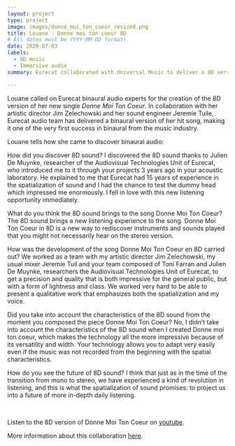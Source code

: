 ```yaml
---
layout: project
type: project
image: images/donne_moi_ton_coeur_resized.png
title: Louane - Donne moi ton coeur 8D
# All dates must be YYYY-MM-DD format!
date: 2020-07-03
labels:
  - 8D music
  - Immersive audio
summary: Eurecat collaborated with Universal Music to deliver a 8D version of Louane's single Donne Moi Ton Coeur.

---
```


Louane called on Eurecat binaural audio experts for the creation of the 8D version of her new single *Donne Moi Ton Coeur*. In collaboration with her artistic director Jim Zelechowski and her sound engineer Jeremie Tuile, Eurecat audio team has delivered a binaural version of her hit song, making it one of the very first success in binaural from the music industry.
<br />

Louane tells how she came to discover binaural audio:
<br />

How did you discover 8D sound?
I discovered the 8D sound thanks to Julien De Muynke, researcher of the Audiovisual Technologies Unit of Eurecat, who introduced me to it through your projects 3 years ago in your acoustic laboratory. He explained to me that Eurecat had 15 years of experience in the spatialization of sound and I had the chance to test the dummy head which impressed me enormously. I fell in love with this new listening opportunity immediately.
<br />

What do you think the 8D sound brings to the song Donne Moi Ton Coeur?
The 8D sound brings a new listening experience to the song. Donne Moi Ton Coeur in 8D is a new way to rediscover instruments and sounds played that you might not necessarily hear on the stereo version.
<br />

How was the development of the song Donne Moi Ton Coeur en 8D carried out?
We worked as a team with my artistic director Jim Zelechowski, my usual mixer Jeremie Tuil and your team composed of Toni Farran and Julien De Muynke, researchers the Audiovisual Technologies Unit of Eurecat, to get a precision and quality that is both impressive for the general public, but with a form of lightness and class. We worked very hard to be able to present a qualitative work that emphasizes both the spatialization and my voice.
<br />

Did you take into account the characteristics of the 8D sound from the moment you composed the piece Donne Moi Ton Coeur?
No, I didn’t take into account the characteristics of the 8D sound when I created Donne moi ton coeur, which makes the technology all the more impressive because of its versatility and width. Your technology allows you to adapt very easily even if the music was not recorded from the beginning with the spatial characteristics.
<br />

How do you see the future of 8D sound?
I think that just as in the time of the transition from mono to stereo, we have experienced a kind of revolution in listening, and this is what the spatialization of sound promises: to project us into a future of more in-depth daily listening.

<br />

Listen to the 8D version of Donne Moi Ton Coeur on [youtube](https://www.youtube.com/watch?v=xYZ0Yp0zhO4).

More information about this collaboration [here](https://eurecat.org/3daudio/).
